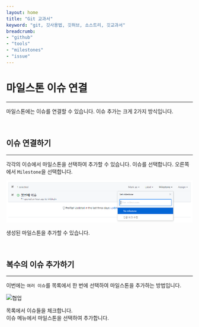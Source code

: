 ```yaml
---
layout: home
title: "Git 교과서"
keyword: "git, 깃사용법, 깃허브, 소스트리, 깃교과서"
breadcrumb:
- "github"
- "tools"
- "milestones"
- "issue"
---
```


# 마일스톤 이슈 연결
---
마일스톤에는 이슈를 연결할 수 있습니다. 이슈 추가는 크게 2가지 방식입니다. 

<br>

## 이슈 연결하기
---
각각의 이슈에서 마일스톤을 선택하여 추가할 수 있습니다. 
이슈를 선택합니다. 오른쪽에서 `Milestone`을 선택합니다.

![협업](./img/milestones_04.png)  

생성된 마일스톤을 추가할 수 있습니다.

<br>

## 복수의 이슈 추가하기
---
이번에는 `여러 이슈`를 목록에서 한 번에 선택하여 마일스톤을 추가하는 방법입니다. 

![협업](./img/milestones_05.png)  

목록에서 이슈들을 체크합니다.  
이슈 메뉴에서 마일스톤을 선택하여 추가합니다.

<br>